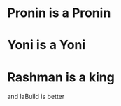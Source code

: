 # Pronin is a Pronin
# Yoni is a Yoni
# Rashman is a king
























































































































and laBuild is better
